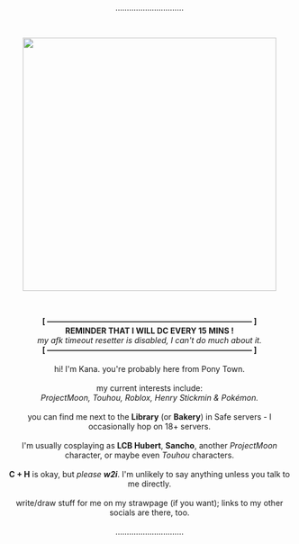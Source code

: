 <p align="center">
  …………………………
</p> <br>
<p align="center">
  <img src="https://github.com/user-attachments/assets/72700f13-7100-4e0c-ad02-4c9dfed4af33" align="center" width="450" />
</p>
<br>

<p align="center">
  <b>[ —————————————————————————— ]</b> <br>
  <b>REMINDER THAT I WILL DC EVERY 15 MINS !</b> <br>
  <i>my afk timeout resetter is disabled, I can't do much about it.</i> <br>
  <b>[ —————————————————————————— ]</b> <br><br>
  hi! I'm Kana. you're probably here from Pony Town. <br><br>
  my current interests include: <br>
  <i>ProjectMoon, Touhou, Roblox, Henry Stickmin & Pokémon.</i> <br><br>
  you can find me next to the <b>Library</b> (or <b>Bakery</b>) in Safe servers - I occasionally hop on 18+ servers. <br><br>
  I'm usually cosplaying as <b>LCB Hubert</b>, <b>Sancho</b>, another <i>ProjectMoon</i> character, or maybe even <i>Touhou</i> characters. <br><br>
  <b>C + H</b> is okay, but <i>please <b>w2i</b></i>. I'm unlikely to say anything unless you talk to me directly. <br><br>
  write/draw stuff for me on my strawpage (if you want); links to my other socials are there, too. <br><br>
  …………………………
</p>

<!--- <p align="left">
$${\color{red}"amogus"}$$
</p>

✨ Special ✨ repository because its `README.md` (this file) appears on your GitHub profile.
You can click the Preview link to take a look at your changes.
--->
